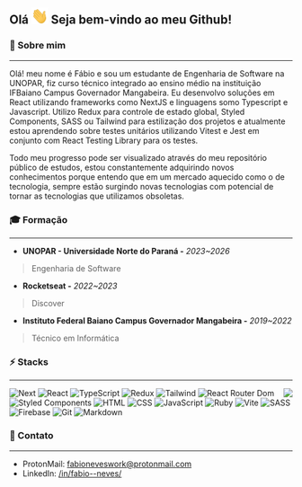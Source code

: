 ## Olá <img src="./assets/hi.gif" width="30"/> Seja bem-vindo ao meu Github!

### 🧑 Sobre mim

---

Olá! meu nome é Fábio e sou um estudante de Engenharia de Software na UNOPAR, fiz curso técnico integrado ao ensino médio na instituição IFBaiano Campus Governador Mangabeira. Eu desenvolvo soluções em React utilizando frameworks como NextJS e linguagens somo Typescript e Javascript. Utilizo Redux para controle de estado global, Styled Components, SASS ou Tailwind para estilização dos projetos e atualmente estou aprendendo sobre testes unitários utilizando Vitest e Jest em conjunto com React Testing Library para os testes. 


Todo meu progresso pode ser visualizado através do meu repositório público de estudos, estou constantemente adquirindo novos conhecimentos porque entendo que em um mercado aquecido como o de tecnologia, sempre estão surgindo novas tecnologias com potencial de tornar as tecnologias que utilizamos obsoletas.

### 🎓 Formação

---

- **UNOPAR - Universidade Norte do Paraná -** _2023~2026_

> Engenharia de Software

- **Rocketseat -** _2022~2023_

> Discover

- **Instituto Federal Baiano Campus Governador Mangabeira -** _2019~2022_

> Técnico em Informática

### ⚡ Stacks

---

<img align='right' src="https://github-readme-stats.vercel.app/api/top-langs?username=patolinow&title_color=f0ac1d&bg_color=2a2a2a&border_color=474747&text_color=e5b245&layout=compact&show_icons=true&locale=pt-BR&langs_count=10&hide=Ejs,Nix,CMake,C%2B%2B">

![Next](https://img.shields.io/badge/next.js-000000?style=for-the-badge&logo=nextdotjs&logoColor=white)
![React](https://img.shields.io/badge/React-20232A?style=for-the-badge&logo=react&logoColor=61DAFB)
![TypeScript](https://img.shields.io/badge/TypeScript-007ACC?style=for-the-badge&logo=typescript&logoColor=white)
![Redux](https://img.shields.io/badge/Redux-593D88?style=for-the-badge&logo=redux&logoColor=white)
![Tailwind](https://img.shields.io/badge/Tailwind_CSS-38B2AC?style=for-the-badge&logo=tailwind-css&logoColor=white)
![React Router Dom](https://img.shields.io/badge/React_Router-CA4245?style=for-the-badge&logo=react-router&logoColor=white)
![Styled Components](https://img.shields.io/badge/styled--components-DB7093?style=for-the-badge&logo=styled-components&logoColor=white)
![HTML](https://img.shields.io/badge/HTML5-E34F26?style=for-the-badge&logo=html5&logoColor=white)
![CSS](https://img.shields.io/badge/CSS3-1572B6?style=for-the-badge&logo=css3&logoColor=white)
![JavaScript](https://img.shields.io/badge/JavaScript-323330?style=for-the-badge&logo=javascript&logoColor=F7DF1E)
![Ruby](https://img.shields.io/badge/Ruby-CC342D?style=for-the-badge&logo=ruby&logoColor=white)
![Vite](https://img.shields.io/badge/Vite-B73BFE?style=for-the-badge&logo=vite&logoColor=FFD62E)
![SASS](https://img.shields.io/badge/Sass-CC6699?style=for-the-badge&logo=sass&logoColor=white)
![Firebase](https://img.shields.io/badge/firebase-ffca28?style=for-the-badge&logo=firebase&logoColor=black)
![Git](https://img.shields.io/badge/GIT-E44C30?style=for-the-badge&logo=git&logoColor=white)
![Markdown](https://img.shields.io/badge/Markdown-000000?style=for-the-badge&logo=markdown&logoColor=white)

### 📝 Contato

---

- ProtonMail: fabioneveswork@protonmail.com
- LinkedIn: [/in/fabio--neves/](https://www.linkedin.com/in/fabio--neves/)
